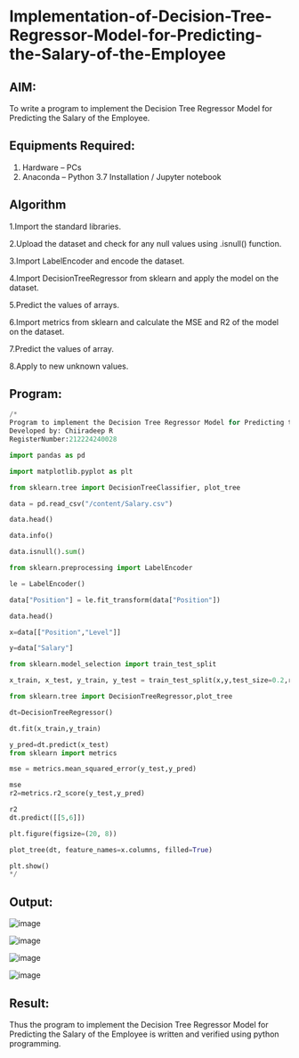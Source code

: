 # Implementation-of-Decision-Tree-Regressor-Model-for-Predicting-the-Salary-of-the-Employee

## AIM:
To write a program to implement the Decision Tree Regressor Model for Predicting the Salary of the Employee.

## Equipments Required:
1. Hardware – PCs
2. Anaconda – Python 3.7 Installation / Jupyter notebook

## Algorithm
1.Import the standard libraries.

2.Upload the dataset and check for any null values using .isnull() function.

3.Import LabelEncoder and encode the dataset.

4.Import DecisionTreeRegressor from sklearn and apply the model on the dataset.

5.Predict the values of arrays.

6.Import metrics from sklearn and calculate the MSE and R2 of the model on the dataset.

7.Predict the values of array.

8.Apply to new unknown values.

## Program:
```python
/*
Program to implement the Decision Tree Regressor Model for Predicting the Salary of the Employee.
Developed by: Chiiradeep R
RegisterNumber:212224240028

import pandas as pd

import matplotlib.pyplot as plt

from sklearn.tree import DecisionTreeClassifier, plot_tree

data = pd.read_csv("/content/Salary.csv")

data.head()

data.info()

data.isnull().sum()

from sklearn.preprocessing import LabelEncoder

le = LabelEncoder()

data["Position"] = le.fit_transform(data["Position"])

data.head()

x=data[["Position","Level"]]

y=data["Salary"]

from sklearn.model_selection import train_test_split

x_train, x_test, y_train, y_test = train_test_split(x,y,test_size=0.2,random_state=2)

from sklearn.tree import DecisionTreeRegressor,plot_tree

dt=DecisionTreeRegressor()

dt.fit(x_train,y_train)

y_pred=dt.predict(x_test)
from sklearn import metrics

mse = metrics.mean_squared_error(y_test,y_pred)

mse
r2=metrics.r2_score(y_test,y_pred)

r2
dt.predict([[5,6]])

plt.figure(figsize=(20, 8))

plot_tree(dt, feature_names=x.columns, filled=True)

plt.show()
*/
```

## Output:

![image](https://github.com/user-attachments/assets/40a9db69-15f1-4c1b-a2e5-c305bf0c224a)

![image](https://github.com/user-attachments/assets/526c5276-a0a7-4c4b-bf0a-f9c3550b402c)

![image](https://github.com/user-attachments/assets/1ce439c0-fa04-4d80-a1e2-7d77aee635b9)

![image](https://github.com/user-attachments/assets/e84c319c-88e9-461c-9eac-5478863e75ef)


## Result:
Thus the program to implement the Decision Tree Regressor Model for Predicting the Salary of the Employee is written and verified using python programming.
